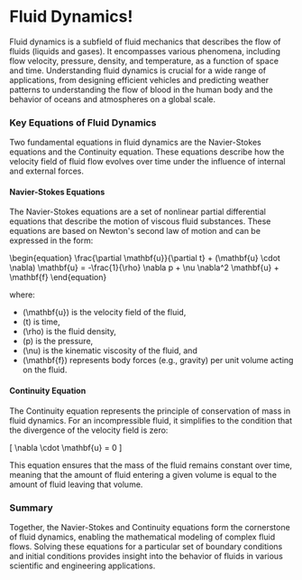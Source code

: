 # Fluid Dynamics! 

Fluid dynamics is a subfield of fluid mechanics that describes the flow of fluids (liquids and gases). It encompasses various phenomena, including flow velocity, pressure, density, and temperature, as a function of space and time. Understanding fluid dynamics is crucial for a wide range of applications, from designing efficient vehicles and predicting weather patterns to understanding the flow of blood in the human body and the behavior of oceans and atmospheres on a global scale.

### Key Equations of Fluid Dynamics

Two fundamental equations in fluid dynamics are the Navier-Stokes equations and the Continuity equation. These equations describe how the velocity field of fluid flow evolves over time under the influence of internal and external forces.

#### Navier-Stokes Equations

The Navier-Stokes equations are a set of nonlinear partial differential equations that describe the motion of viscous fluid substances. These equations are based on Newton's second law of motion and can be expressed in the form:

\begin{equation}
\frac{\partial \mathbf{u}}{\partial t} + (\mathbf{u} \cdot \nabla) \mathbf{u} = -\frac{1}{\rho} \nabla p + \nu \nabla^2 \mathbf{u} + \mathbf{f}
\end{equation}

where:
- \(\mathbf{u}\) is the velocity field of the fluid,
- \(t\) is time,
- \(\rho\) is the fluid density,
- \(p\) is the pressure,
- \(\nu\) is the kinematic viscosity of the fluid, and
- \(\mathbf{f}\) represents body forces (e.g., gravity) per unit volume acting on the fluid.

#### Continuity Equation

The Continuity equation represents the principle of conservation of mass in fluid dynamics. For an incompressible fluid, it simplifies to the condition that the divergence of the velocity field is zero:

\[
\nabla \cdot \mathbf{u} = 0
\]

This equation ensures that the mass of the fluid remains constant over time, meaning that the amount of fluid entering a given volume is equal to the amount of fluid leaving that volume.

### Summary

Together, the Navier-Stokes and Continuity equations form the cornerstone of fluid dynamics, enabling the mathematical modeling of complex fluid flows. Solving these equations for a particular set of boundary conditions and initial conditions provides insight into the behavior of fluids in various scientific and engineering applications.
